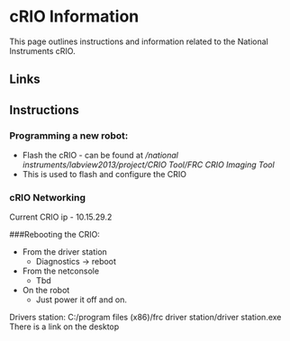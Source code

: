 # cRIO Information

This page outlines instructions and information related to the National Instruments cRIO.

## Links

## Instructions

### Programming a new robot:
* Flash the cRIO - can be found at */national instruments/labview2013/project/CRIO Tool/FRC CRIO Imaging Tool*
* This is used to flash and configure the CRIO

### cRIO Networking
Current CRIO ip - 10.15.29.2

###Rebooting the CRIO:
* From the driver station
    * Diagnostics -> reboot
* From the netconsole
    * Tbd
* On the robot
    * Just power it off and on.


Drivers station:
C:/program files (x86)/frc driver station/driver station.exe
There is a link on the desktop
